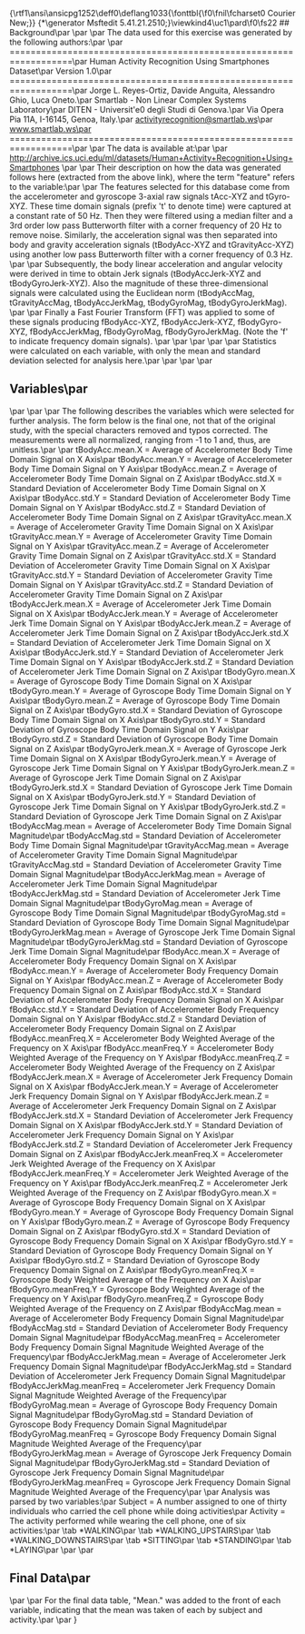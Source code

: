 {\rtf1\ansi\ansicpg1252\deff0\deflang1033{\fonttbl{\f0\fnil\fcharset0 Courier New;}}
{\*\generator Msftedit 5.41.21.2510;}\viewkind4\uc1\pard\f0\fs22 ## Background\par
\par
\par
The data used for this exercise was generated by the following authors:\par
\par
==================================================================\par
Human Activity Recognition Using Smartphones Dataset\par
Version 1.0\par
==================================================================\par
Jorge L. Reyes-Ortiz, Davide Anguita, Alessandro Ghio, Luca Oneto.\par
Smartlab - Non Linear Complex Systems Laboratory\par
DITEN - Universit\'e0 degli Studi di Genova.\par
Via Opera Pia 11A, I-16145, Genoa, Italy.\par
activityrecognition@smartlab.ws\par
www.smartlab.ws\par
==================================================================\par
\par
The data is available at:\par
\par
http://archive.ics.uci.edu/ml/datasets/Human+Activity+Recognition+Using+Smartphones \par
\par
Their description on how the data was generated follows here (extracted from the above link), where the term "feature" refers to the variable:\par
\par
The features selected for this database come from the accelerometer and gyroscope 3-axial raw signals tAcc-XYZ and tGyro-XYZ. These time domain signals (prefix 't' to denote time) were captured at a constant rate of 50 Hz. Then they were filtered using a median filter and a 3rd order low pass Butterworth filter with a corner frequency of 20 Hz to remove noise. Similarly, the acceleration signal was then separated into body and gravity acceleration signals (tBodyAcc-XYZ and tGravityAcc-XYZ) using another low pass Butterworth filter with a corner frequency of 0.3 Hz. \par
\par
Subsequently, the body linear acceleration and angular velocity were derived in time to obtain Jerk signals (tBodyAccJerk-XYZ and tBodyGyroJerk-XYZ). Also the magnitude of these three-dimensional signals were calculated using the Euclidean norm (tBodyAccMag, tGravityAccMag, tBodyAccJerkMag, tBodyGyroMag, tBodyGyroJerkMag). \par
\par
Finally a Fast Fourier Transform (FFT) was applied to some of these signals producing fBodyAcc-XYZ, fBodyAccJerk-XYZ, fBodyGyro-XYZ, fBodyAccJerkMag, fBodyGyroMag, fBodyGyroJerkMag. (Note the 'f' to indicate frequency domain signals). \par
\par
\par
\par
\par
Statistics were calculated on each variable, with only the mean and standard deviation selected for analysis here.\par
\par
\par
\par
## Variables\par
\par
\par
\par
The following describes the variables which were selected for further analysis.  The form below is the final one, not that of the original study, with the special characters removed and typos corrected.  The measurements were all normalized, ranging from -1 to 1 and, thus, are unitless.\par
\par
tBodyAcc.mean.X = Average of Accelerometer Body Time Domain Signal on X Axis\par
tBodyAcc.mean.Y = Average of Accelerometer Body Time Domain Signal on Y Axis\par
tBodyAcc.mean.Z = Average of Accelerometer Body Time Domain Signal on Z Axis\par
tBodyAcc.std.X = Standard Deviation of Accelerometer Body Time Domain Signal on X Axis\par
tBodyAcc.std.Y = Standard Deviation of Accelerometer Body Time Domain Signal on Y Axis\par
tBodyAcc.std.Z = Standard Deviation of Accelerometer Body Time Domain Signal on Z Axis\par
tGravityAcc.mean.X = Average of Accelerometer Gravity Time Domain Signal on X Axis\par
tGravityAcc.mean.Y = Average of Accelerometer Gravity Time Domain Signal on Y Axis\par
tGravityAcc.mean.Z = Average of Accelerometer Gravity Time Domain Signal on Z Axis\par
tGravityAcc.std.X = Standard Deviation of Accelerometer Gravity Time Domain Signal on X Axis\par
tGravityAcc.std.Y = Standard Deviation of Accelerometer Gravity Time Domain Signal on Y Axis\par
tGravityAcc.std.Z = Standard Deviation of Accelerometer Gravity Time Domain Signal on Z Axis\par
tBodyAccJerk.mean.X = Average of Accelerometer Jerk Time Domain Signal on X Axis\par
tBodyAccJerk.mean.Y = Average of Accelerometer Jerk Time Domain Signal on Y Axis\par
tBodyAccJerk.mean.Z = Average of Accelerometer Jerk Time Domain Signal on Z Axis\par
tBodyAccJerk.std.X = Standard Deviation of Accelerometer Jerk Time Domain Signal on X Axis\par
tBodyAccJerk.std.Y = Standard Deviation of Accelerometer Jerk Time Domain Signal on Y Axis\par
tBodyAccJerk.std.Z = Standard Deviation of Accelerometer Jerk Time Domain Signal on Z Axis\par
tBodyGyro.mean.X = Average of Gyroscope Body Time Domain Signal on X Axis\par
tBodyGyro.mean.Y = Average of Gyroscope Body Time Domain Signal on Y Axis\par
tBodyGyro.mean.Z = Average of Gyroscope Body Time Domain Signal on Z Axis\par
tBodyGyro.std.X = Standard Deviation of Gyroscope Body Time Domain Signal on X Axis\par
tBodyGyro.std.Y = Standard Deviation of Gyroscope Body Time Domain Signal on Y Axis\par
tBodyGyro.std.Z = Standard Deviation of Gyroscope Body Time Domain Signal on Z Axis\par
tBodyGyroJerk.mean.X = Average of Gyroscope Jerk Time Domain Signal on X Axis\par
tBodyGyroJerk.mean.Y = Average of Gyroscope Jerk Time Domain Signal on Y Axis\par
tBodyGyroJerk.mean.Z = Average of Gyroscope Jerk Time Domain Signal on Z Axis\par
tBodyGyroJerk.std.X = Standard Deviation of Gyroscope Jerk Time Domain Signal on X Axis\par
tBodyGyroJerk.std.Y = Standard Deviation of Gyroscope Jerk Time Domain Signal on Y Axis\par
tBodyGyroJerk.std.Z = Standard Deviation of Gyroscope Jerk Time Domain Signal on Z Axis\par
tBodyAccMag.mean = Average of Accelerometer Body Time Domain Signal Magnitude\par
tBodyAccMag.std = Standard Deviation of Accelerometer Body Time Domain Signal Magnitude\par
tGravityAccMag.mean = Average of Accelerometer Gravity Time Domain Signal Magnitude\par
tGravityAccMag.std = Standard Deviation of Accelerometer Gravity Time Domain Signal Magnitude\par
tBodyAccJerkMag.mean = Average of Accelerometer Jerk Time Domain Signal Magnitude\par
tBodyAccJerkMag.std = Standard Deviation of Accelerometer Jerk Time Domain Signal Magnitude\par
tBodyGyroMag.mean = Average of Gyroscope Body Time Domain Signal Magnitude\par
tBodyGyroMag.std = Standard Deviation of Gyroscope Body Time Domain Signal Magnitude\par
tBodyGyroJerkMag.mean = Average of Gyroscope Jerk Time Domain Signal Magnitude\par
tBodyGyroJerkMag.std = Standard Deviation of Gyroscope Jerk Time Domain Signal Magnitude\par
fBodyAcc.mean.X = Average of Accelerometer Body Frequency Domain Signal on X Axis\par
fBodyAcc.mean.Y = Average of Accelerometer Body Frequency Domain Signal on Y Axis\par
fBodyAcc.mean.Z = Average of Accelerometer Body Frequency Domain Signal on Z Axis\par
fBodyAcc.std.X = Standard Deviation of Accelerometer Body Frequency Domain Signal on X Axis\par
fBodyAcc.std.Y = Standard Deviation of Accelerometer Body Frequency Domain Signal on Y Axis\par
fBodyAcc.std.Z = Standard Deviation of Accelerometer Body Frequency Domain Signal on Z Axis\par
fBodyAcc.meanFreq.X = Accelerometer Body Weighted Average of the Frequency on X Axis\par
fBodyAcc.meanFreq.Y = Accelerometer Body Weighted Average of the Frequency on Y Axis\par
fBodyAcc.meanFreq.Z = Accelerometer Body Weighted Average of the Frequency on Z Axis\par
fBodyAccJerk.mean.X = Average of Accelerometer Jerk Frequency Domain Signal on X Axis\par
fBodyAccJerk.mean.Y = Average of Accelerometer Jerk Frequency Domain Signal on Y Axis\par
fBodyAccJerk.mean.Z = Average of Accelerometer Jerk Frequency Domain Signal on Z Axis\par
fBodyAccJerk.std.X = Standard Deviation of Accelerometer Jerk Frequency Domain Signal on X Axis\par
fBodyAccJerk.std.Y = Standard Deviation of Accelerometer Jerk Frequency Domain Signal on Y Axis\par
fBodyAccJerk.std.Z = Standard Deviation of Accelerometer Jerk Frequency Domain Signal on Z Axis\par
fBodyAccJerk.meanFreq.X = Accelerometer Jerk Weighted Average of the Frequency on X Axis\par
fBodyAccJerk.meanFreq.Y = Accelerometer Jerk Weighted Average of the Frequency on Y Axis\par
fBodyAccJerk.meanFreq.Z = Accelerometer Jerk Weighted Average of the Frequency on Z Axis\par
fBodyGyro.mean.X = Average of Gyroscope Body Frequency Domain Signal on X Axis\par
fBodyGyro.mean.Y = Average of Gyroscope Body Frequency Domain Signal on Y Axis\par
fBodyGyro.mean.Z = Average of Gyroscope Body Frequency Domain Signal on Z Axis\par
fBodyGyro.std.X = Standard Deviation of Gyroscope Body Frequency Domain Signal on X Axis\par
fBodyGyro.std.Y = Standard Deviation of Gyroscope Body Frequency Domain Signal on Y Axis\par
fBodyGyro.std.Z = Standard Deviation of Gyroscope Body Frequency Domain Signal on Z Axis\par
fBodyGyro.meanFreq.X = Gyroscope Body Weighted Average of the Frequency on X Axis\par
fBodyGyro.meanFreq.Y = Gyroscope Body Weighted Average of the Frequency on Y Axis\par
fBodyGyro.meanFreq.Z = Gyroscope Body Weighted Average of the Frequency on Z Axis\par
fBodyAccMag.mean = Average of Accelerometer Body Frequency Domain Signal Magnitude\par
fBodyAccMag.std = Standard Deviation of Accelerometer Body Frequency Domain Signal Magnitude\par
fBodyAccMag.meanFreq = Accelerometer Body Frequency Domain Signal Magnitude Weighted Average of the Frequency\par
fBodyAccJerkMag.mean = Average of Accelerometer Jerk Frequency Domain Signal Magnitude\par
fBodyAccJerkMag.std = Standard Deviation of Accelerometer Jerk Frequency Domain Signal Magnitude\par
fBodyAccJerkMag.meanFreq = Accelerometer Jerk Frequency Domain Signal Magnitude Weighted Average of the Frequency\par
fBodyGyroMag.mean = Average of Gyroscope Body Frequency Domain Signal Magnitude\par
fBodyGyroMag.std = Standard Deviation of Gyroscope Body Frequency Domain Signal Magnitude\par
fBodyGyroMag.meanFreq = Gyroscope Body Frequency Domain Signal Magnitude Weighted Average of the Frequency\par
fBodyGyroJerkMag.mean = Average of Gyroscope Jerk Frequency Domain Signal Magnitude\par
fBodyGyroJerkMag.std = Standard Deviation of Gyroscope Jerk Frequency Domain Signal Magnitude\par
fBodyGyroJerkMag.meanFreq = Gyroscope Jerk Frequency Domain Signal Magnitude Weighted Average of the Frequency\par
\par
Analysis was parsed by two variables:\par
Subject = A number assigned to one of thirty individuals who carried the cell phone while doing activities\par
Activity = The activity performed while wearing the cell phone, one of six activities:\par
\tab *WALKING\par
\tab *WALKING_UPSTAIRS\par
\tab *WALKING_DOWNSTAIRS\par
\tab *SITTING\par
\tab *STANDING\par
\tab *LAYING\par
\par
\par
##  Final Data\par
\par
\par
For the final data table, "Mean." was added to the front of each variable, indicating that the mean was taken of each by subject and activity.\par
\par
}
 